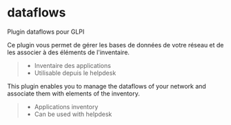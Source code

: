 # dataflows
Plugin dataflows pour GLPI

Ce plugin vous permet de gérer les bases de données de votre réseau et de les associer à des éléments de l'inventaire.
> * Inventaire des applications
> * Utilisable depuis le helpdesk

This plugin enables you to manage the dataflows of your network and associate them with elements of the inventory.
> * Applications inventory
> * Can be used with helpdesk
